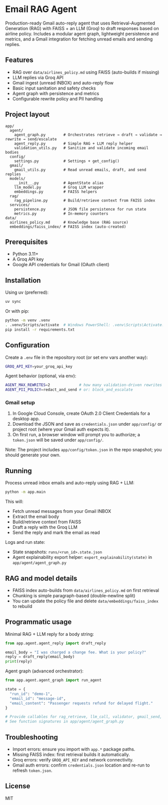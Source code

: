 # Email RAG Agent

Production-ready Gmail auto-reply agent that uses Retrieval-Augmented Generation (RAG) with FAISS + an LLM (Groq) to draft responses based on airline policy. Includes a modular agent graph, lightweight persistence and metrics, and a Gmail integration for fetching unread emails and sending replies.

## Features
- RAG over `data/airlines_policy.md` using FAISS (auto-builds if missing)
- LLM replies via Groq API
- Gmail ingest (unread INBOX) and auto-reply flow
- Basic input sanitation and safety checks
- Agent graph with persistence and metrics
- Configurable rewrite policy and PII handling

## Project layout
```
app/
  agent/
    agent_graph.py        # Orchestrates retrieve → draft → validate → rewrite → send/escalate
    agent_reply.py        # Simple RAG + LLM reply helper
    validation_utils.py   # Sanitize and validate incoming email bodies
  config/
    settings.py           # Settings + get_config()
  gmail/
    gmail_utils.py        # Read unread emails, draft, and send replies
  models/
    __init__.py           # AgentState alias
    llm_model.py          # Groq LLM wrapper
    embeddings.py         # FAISS helpers
  rag/
    rag_pipeline.py       # Build/retrieve context from FAISS index
  services/
    persistence.py        # JSON file persistence for run state
    metrics.py            # In-memory counters
data/
  airlines_policy.md      # Knowledge base (RAG source)
  embeddings/faiss_index/ # FAISS index (auto-created)
```

## Prerequisites
- Python 3.11+
- A Groq API key
- Google API credentials for Gmail (OAuth client)

## Installation
Using uv (preferred):
```bash
uv sync
```

Or with pip:
```bash
python -m venv .venv
. .venv/Scripts/activate  # Windows PowerShell: .venv\Scripts\Activate.ps1
pip install -r requirements.txt
```

## Configuration
Create a `.env` file in the repository root (or set env vars another way):
```bash
GROQ_API_KEY=your_groq_api_key
```

Agent behavior (optional, via env):
```bash
AGENT_MAX_REWRITES=2             # how many validation-driven rewrites
AGENT_PII_POLICY=redact_and_send # or: block_and_escalate
```

### Gmail setup
1) In Google Cloud Console, create OAuth 2.0 Client Credentials for a desktop app.
2) Download the JSON and save as `credentials.json` under `app/config/` or project root (where your Gmail auth expects it).
3) On first run, a browser window will prompt you to authorize; a `token.json` will be saved under `app/config/`.

Note: The project includes `app/config/token.json` in the repo snapshot; you should generate your own.

## Running
Process unread inbox emails and auto-reply using RAG + LLM:
```bash
python -m app.main
```

This will:
- Fetch unread messages from your Gmail INBOX
- Extract the email body
- Build/retrieve context from FAISS
- Draft a reply with the Groq LLM
- Send the reply and mark the email as read

Logs and run state:
- State snapshots: `runs/<run_id>.state.json`
- Agent explainability export helper: `export_explainability(state)` in `app/agent/agent_graph.py`

## RAG and model details
- FAISS index auto-builds from `data/airlines_policy.md` on first retrieval
- Chunking is simple paragraph-based (double-newline split)
- You can update the policy file and delete `data/embeddings/faiss_index` to rebuild

## Programmatic usage
Minimal RAG + LLM reply for a body string:
```python
from app.agent.agent_reply import draft_reply

email_body = "I was charged a change fee. What is your policy?"
reply = draft_reply(email_body)
print(reply)
```

Agent graph (advanced orchestrator):
```python
from app.agent.agent_graph import run_agent

state = {
  "run_id": "demo-1",
  "email_id": "message-id",
  "email_content": "Passenger requests refund for delayed flight."
}

# Provide callables for rag_retrieve, llm_call, validator, gmail_send, escalate_handler, pii_redactor
# See function signatures in app/agent/agent_graph.py
```

## Troubleshooting
- Import errors: ensure you import with `app.*` package paths.
- Missing FAISS index: first retrieval builds it automatically.
- Groq errors: verify `GROQ_API_KEY` and network connectivity.
- Gmail auth errors: confirm `credentials.json` location and re-run to refresh `token.json`.

## License
MIT



